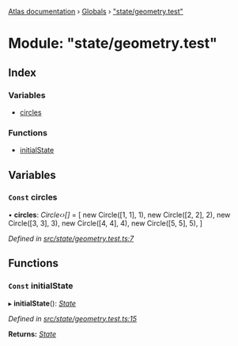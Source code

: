 [Atlas documentation](../README.md) › [Globals](../globals.md) › ["state/geometry.test"](_state_geometry_test_.md)

# Module: "state/geometry.test"

## Index

### Variables

* [circles](_state_geometry_test_.md#const-circles)

### Functions

* [initialState](_state_geometry_test_.md#const-initialstate)

## Variables

### `Const` circles

• **circles**: *Circle‹›[]* = [
  new Circle([1, 1], 1),
  new Circle([2, 2], 2),
  new Circle([3, 3], 3),
  new Circle([4, 4], 4),
  new Circle([5, 5], 5),
]

*Defined in [src/state/geometry.test.ts:7](https://github.com/chronark/atlas/blob/f6d4b61/src/state/geometry.test.ts#L7)*

## Functions

### `Const` initialState

▸ **initialState**(): *[State](_state_store_.md#state)*

*Defined in [src/state/geometry.test.ts:15](https://github.com/chronark/atlas/blob/f6d4b61/src/state/geometry.test.ts#L15)*

**Returns:** *[State](_state_store_.md#state)*
